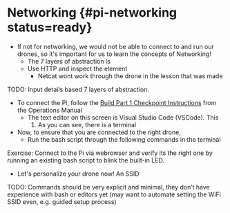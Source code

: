 # Networking {#pi-networking status=ready}

-  If not for networking, we would not be able to connect to and run our drones, so it's important for us to learn the concepts of Networking!
    - The 7 layers of abstraction is 
    - Use HTTP and inspect the element
        - Netcat wont work through the drone in the lesson that was made

TODO: Input details based 7 layers of abstraction.



- To connect the Pi, follow the [Build Part 1 Checkpoint Instructions](https://docs.duckietown.org/daffy/opmanual_sky/out/build_part1_checkpoint.html) from the Operations Manual
    - The text editor on this screen is Visual Studio Code (VSCode). This
        1. As you can see, there is a terminal
- Now, to ensure that you are connected to the right drone, 
    - Run the bash script through the following commands in the terminal 

Exercise: Connect to the Pi via webrowser and verify its the right one by running an existing bash script to blink the built-in LED.

- Let's personalize your drone now! An SSID


TODO: Commands should be very explicit and minimal, they don’t have experience with bash or editors yet (may want to automate setting the WiFi SSID even, e.g. guided setup process)
